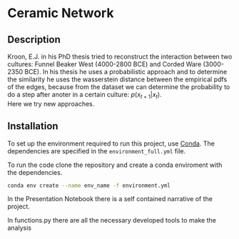 # Ceramic Network 

## Description
Kroon, E.J. in his PhD thesis tried to reconstruct the interaction between two cultures: Funnel Beaker West (4000-2800 BCE)  and Corded Ware (3000-2350 BCE). In his thesis he uses a probabilistic approach and to determine the similarity he uses the wasserstein distance between the empirical pdfs of the edges, because from the dataset we can determine the probability to do a step after anoter in a certain culture: 
$p(x_{t+1}| x_{t})$.  
Here we try new approaches. 

## Installation

To set up the environment required to run this project, use [Conda](https://docs.conda.io/). The dependencies are specified in the `environment_full.yml` file.

To run the code clone the repository and create a conda enviroment with the dependencies. 

```bash 
conda env create --name env_name -f environment.yml
```

In the Presentation Notebook there is a self contained narrative of the project. 

In functions.py there are all the necessary developed tools to make the analysis
